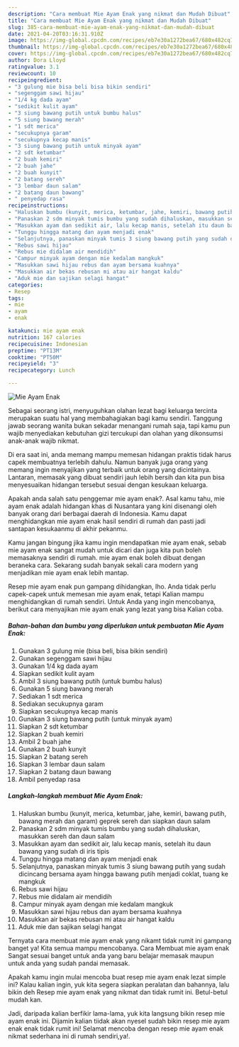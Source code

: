 ```yaml
---
description: "Cara membuat Mie Ayam Enak yang nikmat dan Mudah Dibuat"
title: "Cara membuat Mie Ayam Enak yang nikmat dan Mudah Dibuat"
slug: 385-cara-membuat-mie-ayam-enak-yang-nikmat-dan-mudah-dibuat
date: 2021-04-20T03:16:31.910Z
image: https://img-global.cpcdn.com/recipes/eb7e30a1272bea67/680x482cq70/mie-ayam-enak-foto-resep-utama.jpg
thumbnail: https://img-global.cpcdn.com/recipes/eb7e30a1272bea67/680x482cq70/mie-ayam-enak-foto-resep-utama.jpg
cover: https://img-global.cpcdn.com/recipes/eb7e30a1272bea67/680x482cq70/mie-ayam-enak-foto-resep-utama.jpg
author: Dora Lloyd
ratingvalue: 3.1
reviewcount: 10
recipeingredient:
- "3 gulung mie bisa beli bisa bikin sendiri"
- "segenggam sawi hijau"
- "1/4 kg dada ayam"
- "sedikit kulit ayam"
- "3 siung bawang putih untuk bumbu halus"
- "5 siung bawang merah"
- "1 sdt merica"
- "secukupnya garam"
- "secukupnya kecap manis"
- "3 siung bawang putih untuk minyak ayam"
- "2 sdt ketumbar"
- "2 buah kemiri"
- "2 buah jahe"
- "2 buah kunyit"
- "2 batang sereh"
- "3 lembar daun salam"
- "2 batang daun bawang"
- " penyedap rasa"
recipeinstructions:
- "Haluskan bumbu (kunyit, merica, ketumbar, jahe, kemiri, bawang putih, bawang merah dan garam) geprek sereh dan siapkan daun salam"
- "Panaskan 2 sdm minyak tumis bumbu yang sudah dihaluskan, masukkan sereh dan daun salam"
- "Masukkan ayam dan sedikit air, lalu kecap manis, setelah itu daun bawang yang sudah di iris tipis"
- "Tunggu hingga matang dan ayam menjadi enak"
- "Selanjutnya, panaskan minyak tumis 3 siung bawang putih yang sudah dicincang bersama ayam hingga bawang putih menjadi coklat, tuang ke mangkuk"
- "Rebus sawi hijau"
- "Rebus mie didalam air mendidih"
- "Campur minyak ayam dengan mie kedalam mangkuk"
- "Masukkan sawi hijau rebus dan ayam bersama kuahnya"
- "Masukkan air bekas rebusan mi atau air hangat kaldu"
- "Aduk mie dan sajikan selagi hangat"
categories:
- Resep
tags:
- mie
- ayam
- enak

katakunci: mie ayam enak 
nutrition: 167 calories
recipecuisine: Indonesian
preptime: "PT13M"
cooktime: "PT50M"
recipeyield: "3"
recipecategory: Lunch

---
```



![Mie Ayam Enak](https://img-global.cpcdn.com/recipes/eb7e30a1272bea67/680x482cq70/mie-ayam-enak-foto-resep-utama.jpg)

Sebagai seorang istri, menyuguhkan olahan lezat bagi keluarga tercinta merupakan suatu hal yang membahagiakan bagi kamu sendiri. Tanggung jawab seorang  wanita bukan sekadar menangani rumah saja, tapi kamu pun wajib menyediakan kebutuhan gizi tercukupi dan olahan yang dikonsumsi anak-anak wajib nikmat.

Di era  saat ini, anda memang mampu memesan hidangan praktis tidak harus capek membuatnya terlebih dahulu. Namun banyak juga orang yang memang ingin menyajikan yang terbaik untuk orang yang dicintainya. Lantaran, memasak yang dibuat sendiri jauh lebih bersih dan kita pun bisa menyesuaikan hidangan tersebut sesuai dengan kesukaan keluarga. 



Apakah anda salah satu penggemar mie ayam enak?. Asal kamu tahu, mie ayam enak adalah hidangan khas di Nusantara yang kini disenangi oleh banyak orang dari berbagai daerah di Indonesia. Kamu dapat menghidangkan mie ayam enak hasil sendiri di rumah dan pasti jadi santapan kesukaanmu di akhir pekanmu.

Kamu jangan bingung jika kamu ingin mendapatkan mie ayam enak, sebab mie ayam enak sangat mudah untuk dicari dan juga kita pun boleh memasaknya sendiri di rumah. mie ayam enak boleh dibuat dengan beraneka cara. Sekarang sudah banyak sekali cara modern yang menjadikan mie ayam enak lebih mantap.

Resep mie ayam enak pun gampang dihidangkan, lho. Anda tidak perlu capek-capek untuk memesan mie ayam enak, tetapi Kalian mampu menghidangkan di rumah sendiri. Untuk Anda yang ingin mencobanya, berikut cara menyajikan mie ayam enak yang lezat yang bisa Kalian coba.

<!--inarticleads1-->

##### Bahan-bahan dan bumbu yang diperlukan untuk pembuatan Mie Ayam Enak:

1. Gunakan 3 gulung mie (bisa beli, bisa bikin sendiri)
1. Gunakan segenggam sawi hijau
1. Gunakan 1/4 kg dada ayam
1. Siapkan sedikit kulit ayam
1. Ambil 3 siung bawang putih (untuk bumbu halus)
1. Gunakan 5 siung bawang merah
1. Sediakan 1 sdt merica
1. Sediakan secukupnya garam
1. Siapkan secukupnya kecap manis
1. Gunakan 3 siung bawang putih (untuk minyak ayam)
1. Siapkan 2 sdt ketumbar
1. Siapkan 2 buah kemiri
1. Ambil 2 buah jahe
1. Gunakan 2 buah kunyit
1. Siapkan 2 batang sereh
1. Siapkan 3 lembar daun salam
1. Siapkan 2 batang daun bawang
1. Ambil  penyedap rasa




<!--inarticleads2-->

##### Langkah-langkah membuat Mie Ayam Enak:

1. Haluskan bumbu (kunyit, merica, ketumbar, jahe, kemiri, bawang putih, bawang merah dan garam) geprek sereh dan siapkan daun salam
1. Panaskan 2 sdm minyak tumis bumbu yang sudah dihaluskan, masukkan sereh dan daun salam
1. Masukkan ayam dan sedikit air, lalu kecap manis, setelah itu daun bawang yang sudah di iris tipis
1. Tunggu hingga matang dan ayam menjadi enak
1. Selanjutnya, panaskan minyak tumis 3 siung bawang putih yang sudah dicincang bersama ayam hingga bawang putih menjadi coklat, tuang ke mangkuk
1. Rebus sawi hijau
1. Rebus mie didalam air mendidih
1. Campur minyak ayam dengan mie kedalam mangkuk
1. Masukkan sawi hijau rebus dan ayam bersama kuahnya
1. Masukkan air bekas rebusan mi atau air hangat kaldu
1. Aduk mie dan sajikan selagi hangat




Ternyata cara membuat mie ayam enak yang nikamt tidak rumit ini gampang banget ya! Kita semua mampu mencobanya. Cara Membuat mie ayam enak Sangat sesuai banget untuk anda yang baru belajar memasak maupun untuk anda yang sudah pandai memasak.

Apakah kamu ingin mulai mencoba buat resep mie ayam enak lezat simple ini? Kalau kalian ingin, yuk kita segera siapkan peralatan dan bahannya, lalu bikin deh Resep mie ayam enak yang nikmat dan tidak rumit ini. Betul-betul mudah kan. 

Jadi, daripada kalian berfikir lama-lama, yuk kita langsung bikin resep mie ayam enak ini. Dijamin kalian tiidak akan nyesel sudah bikin resep mie ayam enak enak tidak rumit ini! Selamat mencoba dengan resep mie ayam enak nikmat sederhana ini di rumah sendiri,ya!.

